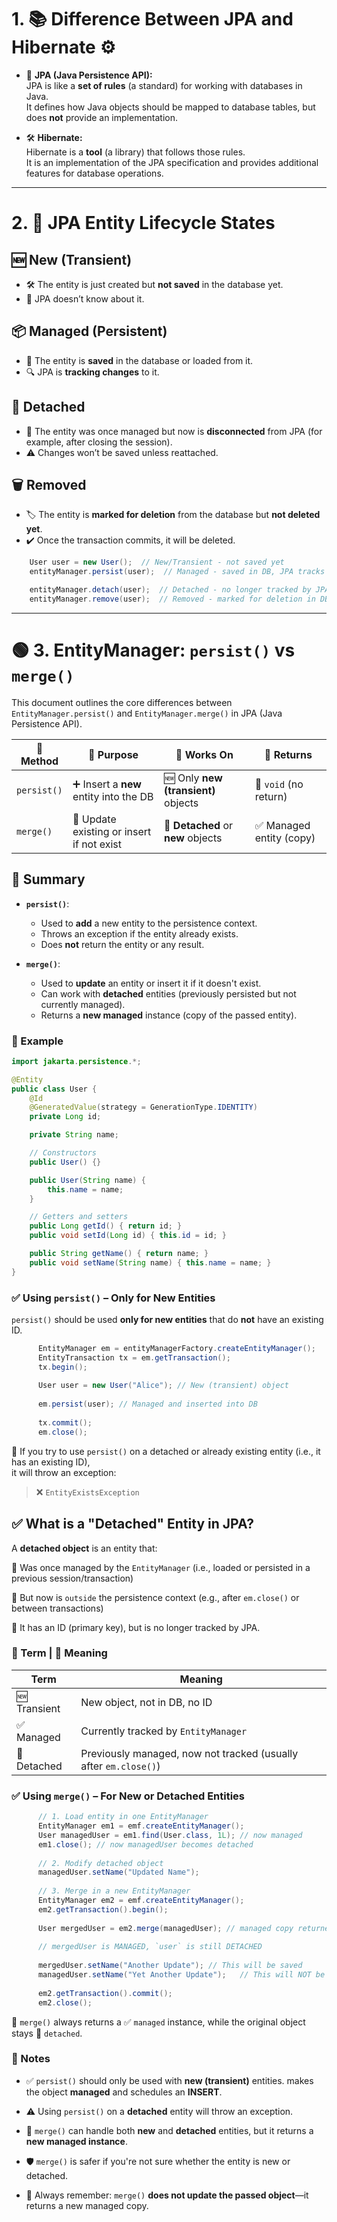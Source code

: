 # 1. 📚 Difference Between JPA and Hibernate ⚙️

- 📜 **JPA (Java Persistence API):**  
  JPA is like a **set of rules** (a standard) for working with databases in Java.  
  It defines how Java objects should be mapped to database tables, but does **not** provide an implementation.

- 🛠️ **Hibernate:**  
  Hibernate is a **tool** (a library) that follows those rules.  
  It is an implementation of the JPA specification and provides additional features for database operations.

---

# 2. 🔄 JPA Entity Lifecycle States

## 🆕 New (Transient)

- 🛠️ The entity is just created but **not saved** in the database yet.
- 👀 JPA doesn’t know about it.
  
## 📦 Managed (Persistent)

- 💾 The entity is **saved** in the database or loaded from it.
- 🔍 JPA is **tracking changes** to it.

## 🔌 Detached

- 🚪 The entity was once managed but now is **disconnected** from JPA (for example, after closing the session).
- ⚠️ Changes won’t be saved unless reattached.

## 🗑️ Removed

- 🏷️ The entity is **marked for deletion** from the database but **not deleted yet**.
- ✔️ Once the transaction commits, it will be deleted.

``` java
    User user = new User();  // New/Transient - not saved yet
    entityManager.persist(user);  // Managed - saved in DB, JPA tracks it

    entityManager.detach(user);  // Detached - no longer tracked by JPA
    entityManager.remove(user);  // Removed - marked for deletion in DB
```

---

# 🟢 3. EntityManager: `persist()` vs `merge()`

This document outlines the core differences between `EntityManager.persist()` and `EntityManager.merge()` in JPA (Java Persistence API).

| 🧠 **Method**     | 🎯 **Purpose**                         | 🧩 **Works On**                     | 🔁 **Returns**           |
|------------------|----------------------------------------|-------------------------------------|-----------------------------|
| `persist()`      | ➕ Insert a **new** entity into the DB | 🆕 Only **new (transient)** objects | 🚫 `void` (no return)      |
| `merge()`        | 🔄 Update existing or insert if not exist | 🔌 **Detached** or **new** objects | ✅ Managed entity (copy) |


## 📌 Summary

- **`persist()`**:
  - Used to **add** a new entity to the persistence context.
  - Throws an exception if the entity already exists.
  - Does **not** return the entity or any result.

- **`merge()`**:
  - Used to **update** an entity or insert it if it doesn't exist.
  - Can work with **detached** entities (previously persisted but not currently managed).
  - Returns a **new managed** instance (copy of the passed entity).

### 🧪 Example
``` java
import jakarta.persistence.*;

@Entity
public class User {
    @Id
    @GeneratedValue(strategy = GenerationType.IDENTITY)
    private Long id;

    private String name;

    // Constructors
    public User() {}

    public User(String name) {
        this.name = name;
    }

    // Getters and setters
    public Long getId() { return id; }
    public void setId(Long id) { this.id = id; }

    public String getName() { return name; }
    public void setName(String name) { this.name = name; }
}

```

### ✅ Using `persist()` – Only for New Entities  
`persist()` should be used **only for new entities** that do **not** have an existing ID.
``` java
      EntityManager em = entityManagerFactory.createEntityManager();
      EntityTransaction tx = em.getTransaction();
      tx.begin();
      
      User user = new User("Alice"); // New (transient) object
      
      em.persist(user); // Managed and inserted into DB
      
      tx.commit();
      em.close();
```
🔹 If you try to use `persist()` on a detached or already existing entity (i.e., it has an existing ID),  
it will throw an exception:

> ❌ `EntityExistsException`

## ✅ What is a "Detached" Entity in JPA?

A **detached object** is an entity that:

🔹 Was once managed by the `EntityManager` (i.e., loaded or persisted in a previous session/transaction)

🔹 But now is `outside` the persistence context (e.g., after `em.close()` or between transactions)

🔹 It has an ID (primary key), but is no longer tracked by JPA.

### 📘 Term | 🧠 Meaning

| Term       | Meaning                                                                     |
|------------|-----------------------------------------------------------------------------|
| 🆕 Transient | New object, not in DB, no ID                                              |
| ✅ Managed   | Currently tracked by `EntityManager`                                      |
| 🔄 Detached  | Previously managed, now not tracked (usually after `em.close()`)          |

### ✅ Using `merge()` – For New or Detached Entities
``` java
      // 1. Load entity in one EntityManager
      EntityManager em1 = emf.createEntityManager();
      User managedUser = em1.find(User.class, 1L); // now managed
      em1.close(); // now managedUser becomes detached
      
      // 2. Modify detached object
      managedUser.setName("Updated Name");
      
      // 3. Merge in a new EntityManager
      EntityManager em2 = emf.createEntityManager();
      em2.getTransaction().begin();
      
      User mergedUser = em2.merge(managedUser); // managed copy returned
      
      // mergedUser is MANAGED, `user` is still DETACHED
      
      mergedUser.setName("Another Update"); // This will be saved
      managedUser.setName("Yet Another Update");   // This will NOT be saved 
      
      em2.getTransaction().commit();
      em2.close();
```
🔄 `merge()` always returns a ✅ `managed` instance, while the original object stays 🔄 `detached`.

### 📝 Notes

- ✅ `persist()` should only be used with **new (transient)** entities. makes the object **managed** and schedules an **INSERT**.
- ⚠️ Using `persist()` on a **detached** entity will throw an exception.

- 🔁 `merge()` can handle both **new** and **detached** entities, but it returns a **new managed instance**.
- 🛡️ `merge()` is safer if you're not sure whether the entity is new or detached.
- 🧼 Always remember: `merge()` **does not update the passed object**—it returns a new managed copy.



